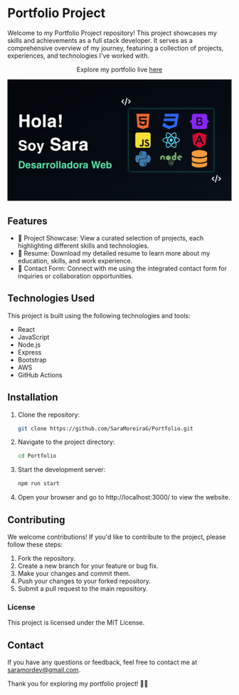 # Portfolio Project

Welcome to my Portfolio Project repository! This project showcases my skills and achievements as a full stack developer. It serves as a comprehensive overview of my journey, featuring a collection of projects, experiences, and technologies I've worked with.

<p align="center">Explore my portfolio live <a href="https://main.d2wseou7aj28mk.amplifyapp.com/#about" target="_blank">here</a></p>

![Portfolio Website Screenshot](portfolio.png)

## Features

- 📂 Project Showcase: View a curated selection of projects, each highlighting different skills and technologies.
- 📄 Resume: Download my detailed resume to learn more about my education, skills, and work experience.
- 📧 Contact Form: Connect with me using the integrated contact form for inquiries or collaboration opportunities.

## Technologies Used
This project is built using the following technologies and tools:
- React
- JavaScript
- Node.js
- Express
- Bootstrap
- AWS
- GitHub Actions

## Installation

1. Clone the repository:
   ```bash
   git clone https://github.com/SaraMoreiraG/Portfolio.git

2. Navigate to the project directory:
	```bash
	cd Portfolio

3. Start the development server:
	```bash
	npm run start

4. Open your browser and go to http://localhost:3000/ to view the website.

## Contributing
We welcome contributions! If you'd like to contribute to the project, please follow these steps:

1. Fork the repository.
2. Create a new branch for your feature or bug fix.
3. Make your changes and commit them.
4. Push your changes to your forked repository.
5. Submit a pull request to the main repository.

### License
This project is licensed under the MIT License.

## Contact
If you have any questions or feedback, feel free to contact me at saramordev@gmail.com.

Thank you for exploring my portfolio project! 🚀✨
